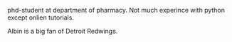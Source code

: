 phd-student at department of pharmacy. Not much experince with python except onlien tutorials. 

Albin is a big fan of Detroit Redwings.
